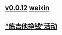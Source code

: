 ## [v0.0.12](https://github.com/littleflute/ssnn/edit/gh-pages/index.md) [weixin](https://littleflute.github.io/weixin)
## [“练吉他挣钱”活动](i/235/index.html)

 
